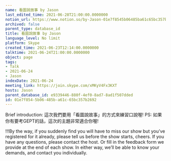 ```yaml
---
name: 看圖說故事 by Jason
last_edited_time: 2021-06-28T21:00:00.0000000
notion_url: https://www.notion.so/by-Jason-01e7f8545b06485ba61c65bc357b2692
archived: false
parent_type: database_id
title: 看圖說故事 by Jason
language_level: No limit
platform: Skype
created_time: 2021-06-23T12:14:00.0000000
talktime: 2021-06-24T21:00:00.0000000
object: page
tags:
- Talk
- 2021-06-24
- Jason
indexDate: 2021-06-24
meeting_link: https://join.skype.com/xMKyV4Fx3KXT
hosts: Jason
parent_database_id: e9339446-880f-4ef0-8ad7-8ad1f507dded
id: 01e7f854-5b06-485b-a61c-65bc357b2692
---
```




Brief introduction: 這次我們要用「看圖說故事」的方式來練習口說喔!
PS: 如果你有要考GEPT的話，這次的主題非常適合你喔!

!!!By the way, if you suddenly find you will have to miss our show but you’ve registered for it already, please tell us before the show starts, cheers.
If you have any questions, please contact the host. Or fill in the feedback form we provide at the end of each show. In either way, we’ll be able to know your demands, and contact you individually.




